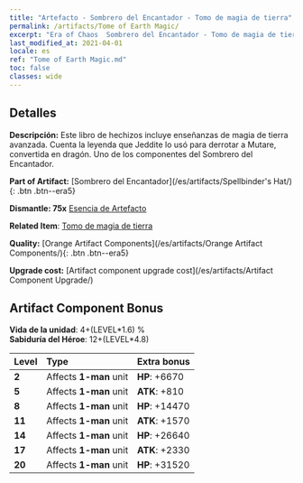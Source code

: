 ```yaml
---
title: "Artefacto - Sombrero del Encantador - Tomo de magia de tierra"
permalink: /artifacts/Tome of Earth Magic/
excerpt: "Era of Chaos  Sombrero del Encantador - Tomo de magia de tierra. Este libro de hechizos incluye enseñanzas de magia de tierra avanzada. Cuenta la leyenda que Jeddite lo usó para derrotar a Mutare, convertida en dragón. Uno de los componentes del Sombrero del Encantador."
last_modified_at: 2021-04-01
locale: es
ref: "Tome of Earth Magic.md"
toc: false
classes: wide
---
```




## Detalles

 **Descripción:** Este libro de hechizos incluye enseñanzas de magia de tierra avanzada. Cuenta la leyenda que Jeddite lo usó para derrotar a Mutare, convertida en dragón. Uno de los componentes del Sombrero del Encantador.

 **Part of Artifact:** [Sombrero del Encantador](/es/artifacts/Spellbinder's Hat/){: .btn .btn--era5}

 **Dismantle: 75x** [Esencia de Artefacto](/es/Items/con_905/)

 **Related Item**: [Tomo de magia de tierra](/es/Items/art_181/)

 **Quality:** [Orange Artifact Components](/es/artifacts/Orange Artifact Components/){: .btn .btn--era5}

 **Upgrade cost:** [Artifact component upgrade cost](/es/artifacts/Artifact Component Upgrade/)

## Artifact Component Bonus

  **Vida de la unidad**: 4+(LEVEL\*1.6) %<br/>**Sabiduría del Héroe**: 12+(LEVEL\*4.8)

  |  Level  | Type |    Extra bonus  | 
  |:--------|:-----|:----------------| 
  | **2** | Affects **1-man** unit | **HP**: +6670 | 
  | **5** | Affects **1-man** unit | **ATK**: +810 | 
  | **8** | Affects **1-man** unit | **HP**: +14470 | 
  | **11** | Affects **1-man** unit | **ATK**: +1570 | 
  | **14** | Affects **1-man** unit | **HP**: +26640 | 
  | **17** | Affects **1-man** unit | **ATK**: +2330 | 
  | **20** | Affects **1-man** unit | **HP**: +31520 | 
